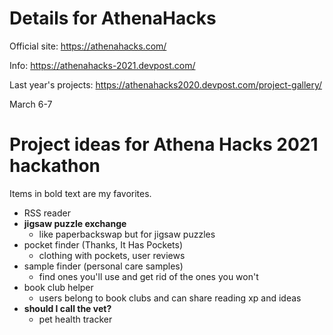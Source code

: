# Details for AthenaHacks

Official site: https://athenahacks.com/

Info: https://athenahacks-2021.devpost.com/

Last year's projects: https://athenahacks2020.devpost.com/project-gallery/

March 6-7

# Project ideas for Athena Hacks 2021 hackathon

Items in bold text are my favorites.

- RSS reader
- **jigsaw puzzle exchange**
  - like paperbackswap but for jigsaw puzzles
- pocket finder (Thanks, It Has Pockets)
  - clothing with pockets, user reviews
- sample finder (personal care samples)
  - find ones you'll use and get rid of the ones you won't
- book club helper
  - users belong to book clubs and can share reading xp and ideas
- **should I call the vet?**
  - pet health tracker
